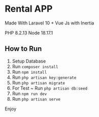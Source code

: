 # Rental APP

Made With Laravel 10 + Vue Js with Inertia

PHP 8.2.13
Node 18.17.1

## How to Run
1. Setup Database
2. Run `composer install`
3. Run `npm install`
4. Run `php artisan key:generate`
5. Run `php artisan migrate`
6. For Test ~ Run `php artisan db:seed`
7. Run `npm run dev`
8. Run `php artisan serve`

Enjoy
